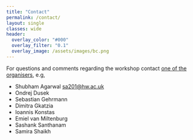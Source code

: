 ```yaml
---
title: "Contact"
permalink: /contact/
layout: single
classes: wide
header:
  overlay_color: "#000"
  overlay_filter: "0.1"
  overlay_image: /assets/images/bc.png
---
```


For questions and comments regarding the workshop contact [one of the organisers]({{site.baseurl}}/organisation/#organisers), e.g,

* Shubham Agarwal [<sa201@hw.ac.uk>](mailto:sa201@hw.ac.uk)
* Ondrej Dusek []()
* Sebastian Gehrmann []()
* Dimitra Gkatzia []()
* Ioannis Konstas []()
* Emiel van Miltenburg []()
* Sashank Santhanam []()
* Samira Shaikh []()
